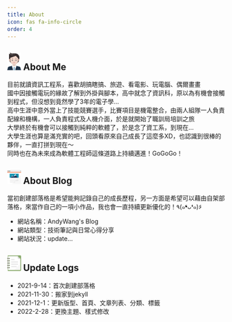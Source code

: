 ```yaml
---
title: About
icon: fas fa-info-circle
order: 4
---
```

<h2><img class="post-content-img" src="/assets/img/favicons/AboutMeIcon.png" style="width: 32px;"> About Me</h2>
  <p>目前就讀資訊工程系，喜歡胡搞瞎搞、旅遊、看電影、玩電腦、偶爾畫畫<br>
    國中因接觸電玩的緣故了解到外掛與腳本，高中就念了資訊科，原以為有機會接觸到程式，但沒想到竟然學了3年的電子學...<br>
    高中生涯中意外當上了技能競賽選手，比賽項目是機電整合，由兩人組隊一人負責配線和機構，一人負責程式及人機介面，於是就開始了職訓局培訓之旅<br>
    大學終於有機會可以接觸到純粹的軟體了，於是念了資工系，到現在...<br>
    大學生涯也算是滿充實的吧，回頭看原來自己成長了這麼多XD，也認識到很棒的夥伴，一直打拼到現在～<br>
    同時也在為未來成為軟體工程師這條道路上持續邁進！GoGoGo！<br>
  </p>
  <h2><img class="post-content-img" src="/assets/img/favicons/AboutBlogIcon.png" style="width: 32px;"> About Blog</h2>
  <p>當初創建部落格是希望能夠記錄自己的成長歷程，另一方面是希望可以藉由自架部落格，來當作自己的一項小作品，我也會一直持續更新優化的！٩(๑❛ᴗ❛๑)۶</p>
  <ul>
    <li>網站名稱：AndyWang's Blog</li>
    <li>網站類型：技術筆記與日常心得分享</li>
    <li>網站狀況：update...</li>
  </ul>
  <h2><img class="post-content-img" src="/assets/img/favicons/NoteIcon.png" style="width: 32px;"> Update Logs</h2>
  <ul>
    <li>2021-9-14：首次創建部落格</li>
    <li>2021-11-30：搬家到jekyll</li>
    <li>2021-12-1：更新版型、首頁、文章列表、分類、標籤</li>
    <li>2022-2-28：更換主題、樣式修改</li>
  </ul>

